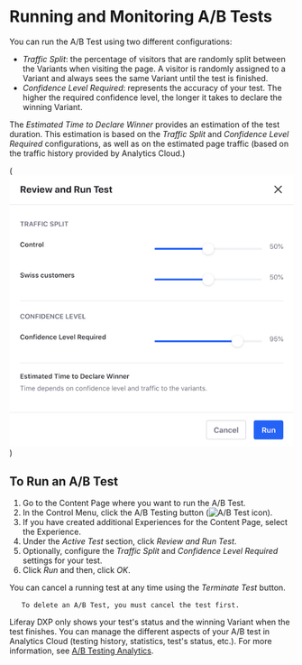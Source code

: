 # Running and Monitoring A/B Tests

You can run the A/B Test using two different configurations:

- *Traffic Split*: the percentage of visitors that are randomly split between the Variants when visiting the page. A visitor is randomly assigned to a Variant and always sees the same Variant until the test is finished.
- *Confidence Level Required*: represents the accuracy of your test. The higher the required confidence level, the longer it takes to declare the winning Variant.

The *Estimated Time to Declare Winner* provides an estimation of the test duration. This estimation is based on the *Traffic Split* and *Confidence Level Required* configurations, as well as on the estimated page traffic (based on the traffic history provided by Analytics Cloud.)

(![A/B Test Run Configurations](running-and-monitoring-ab-tests/images/01.png))

## To Run an A/B Test

1. Go to the Content Page where you want to run the A/B Test.
1. In the Control Menu, click the A/B Testing button (![A/B Test icon](../../../../images/icon-ab-testing.png)).
1. If you have created additional Experiences for the Content Page, select the Experience.
1. Under the *Active Test* section, click *Review and Run Test*.
1. Optionally, configure the *Traffic Split* and *Confidence Level Required* settings for your test.
1. Click *Run* and then, click *OK*.

You can cancel a running test at any time using the *Terminate Test* button.

```note::
   To delete an A/B Test, you must cancel the test first.
```

Liferay DXP only shows your test's status and the winning Variant when the test finishes. You can manage the different aspects of your A/B test in Analytics Cloud (testing history, statistics, test's status, etc.). For more information, see [A/B Testing Analytics](https://learn.liferay.com/../../../../ab-testing-analytics.md).